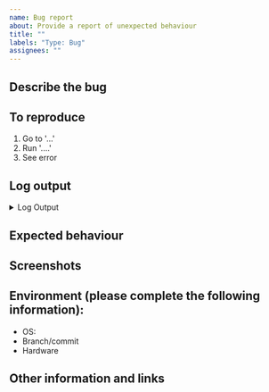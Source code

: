 ```yaml
---
name: Bug report
about: Provide a report of unexpected behaviour
title: ""
labels: "Type: Bug"
assignees: ""
---
```


## Describe the bug

<!-- A clear and concise description of what the bug is. -->

## To reproduce

<!-- Steps to reproduce the behaviour: -->

1. Go to '...'
2. Run '....'
3. See error

## Log output

<!-- Please paste the log output derived from the error. -->
<details>
  <summary>Log Output</summary>
  
  ```Paste log output here
  paste log output...
  ```
</details>

## Expected behaviour

<!-- A clear and concise description of what you expected to happen. -->

## Screenshots

<!-- If applicable, add screenshots to help explain your problem. -->

## Environment (please complete the following information):

- OS:
- Branch/commit
- Hardware

## Other information and links

<!-- Add any other context about the problem here. -->

<!-- Thank you 🙏 -->
